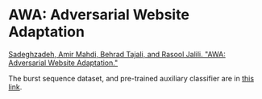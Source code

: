 # AWA: Adversarial Website Adaptation

<a href="https://arxiv.org/abs/2012.10832">Sadeghzadeh, Amir Mahdi, Behrad Tajali, and Rasool Jalili. "AWA: Adversarial Website Adaptation."
</a>

The burst sequence dataset, and pre-trained auxiliary classifier are in <a href="https://drive.google.com/drive/folders/1LLj82kaAVwZKuuO2TLgAzhXA-Jo_nhhi?usp=sharing"> this link</a>.

